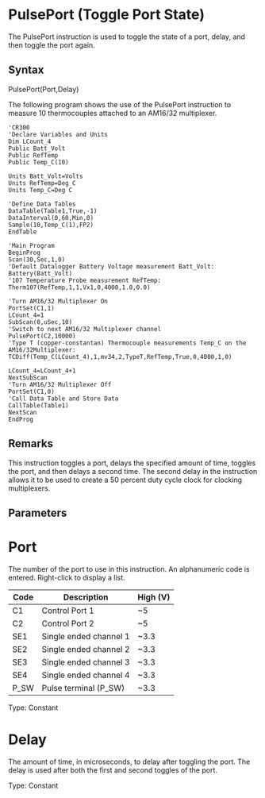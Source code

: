 # PulsePort (Toggle Port State)

The PulsePort instruction is used to toggle the state of a port, delay, and then toggle the port again.

## Syntax

PulsePort(Port,Delay)

The following program shows the use of the PulsePort instruction to measure 10 thermocouples attached to an AM16/32 multiplexer.

```
'CR300
'Declare Variables and Units
Dim LCount_4
Public Batt_Volt
Public RefTemp
Public Temp_C(10)

Units Batt_Volt=Volts
Units RefTemp=Deg C
Units Temp_C=Deg C

'Define Data Tables
DataTable(Table1,True,-1)
DataInterval(0,60,Min,0)
Sample(10,Temp_C(1),FP2)
EndTable

'Main Program
BeginProg
Scan(30,Sec,1,0)
'Default Datalogger Battery Voltage measurement Batt_Volt:
Battery(Batt_Volt)
'107 Temperature Probe measurement RefTemp:
Therm107(RefTemp,1,1,Vx1,0,4000,1.0,0.0)

'Turn AM16/32 Multiplexer On
PortSet(C1,1)
LCount_4=1
SubScan(0,uSec,10)
'Switch to next AM16/32 Multiplexer channel
PulsePort(C2,10000)
'Type T (copper-constantan) Thermocouple measurements Temp_C on the AM16/32Multiplexer:
TCDiff(Temp_C(LCount_4),1,mv34,2,TypeT,RefTemp,True,0,4000,1,0)

LCount_4=LCount_4+1
NextSubScan
'Turn AM16/32 Multiplexer Off
PortSet(C1,0)
'Call Data Table and Store Data
CallTable(Table1)
NextScan
EndProg
```

## Remarks

This instruction toggles a port, delays the specified amount of time, toggles the port, and then delays a second time. The second delay in the instruction allows it to be used to create a 50 percent duty cycle clock for clocking multiplexers.

## Parameters

# Port

The number of the port to use in this instruction. An alphanumeric code is entered. Right-click to display a list.

| Code | Description            | High (V) |
| ---- | ---------------------- | -------- |
| C1   | Control Port 1         | ~5       |
| C2   | Control Port 2         | ~5       |
| SE1  | Single ended channel 1 | ~3.3     |
| SE2  | Single ended channel 2 | ~3.3     |
| SE3  | Single ended channel 3 | ~3.3     |
| SE4  | Single ended channel 4 | ~3.3     |
| P_SW | Pulse terminal (P_SW)  | ~3.3     |

Type: Constant

# Delay

The amount of time, in microseconds, to delay after toggling the port. The delay is used after both the first and second toggles of the port.

Type: Constant
